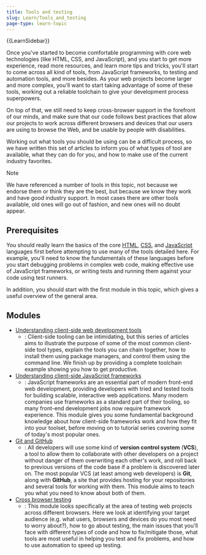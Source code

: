 ```yaml
---
title: Tools and testing
slug: Learn/Tools_and_testing
page-type: learn-topic
---
```


{{LearnSidebar}}

Once you've started to become comfortable programming with core web technologies (like HTML, CSS, and JavaScript), and you start to get more experience, read more resources, and learn more tips and tricks, you'll start to come across all kind of tools, from JavaScript frameworks, to testing and automation tools, and more besides. As your web projects become larger and more complex, you'll want to start taking advantage of some of these tools, working out a reliable toolchain to give your development process superpowers.

On top of that, we still need to keep cross-browser support in the forefront of our minds, and make sure that our code follows best practices that allow our projects to work across different browsers and devices that our users are using to browse the Web, and be usable by people with disabilities.

Working out what tools you should be using can be a difficult process, so we have written this set of articles to inform you of what types of tool are available, what they can do for you, and how to make use of the current industry favorites.

> [!NOTE]
> We have referenced a number of tools in this topic, not because we endorse them or think they are the best, but because we know they work and have good industry support. In most cases there are other tools available, old ones will go out of fashion, and new ones will no doubt appear.

## Prerequisites

You should really learn the basics of the core [HTML](/en-US/docs/Learn/HTML), [CSS](/en-US/docs/Learn_web_development/Core/Styling_basics), and [JavaScript](/en-US/docs/Learn/JavaScript) languages first before attempting to use many of the tools detailed here. For example, you'll need to know the fundamentals of these languages before you start debugging problems in complex web code, making effective use of JavaScript frameworks, or writing tests and running them against your code using test runners.

In addition, you should start with the first module in this topic, which gives a useful overview of the general area.

## Modules

- [Understanding client-side web development tools](/en-US/docs/Learn/Tools_and_testing/Understanding_client-side_tools)
  - : Client-side tooling can be intimidating, but this series of articles aims to illustrate the purpose of some of the most common client-side tool types, explain the tools you can chain together, how to install them using package managers, and control them using the command line. We finish up by providing a complete toolchain example showing you how to get productive.
- [Understanding client-side JavaScript frameworks](/en-US/docs/Learn_web_development/Core/Frameworks_libraries)
  - : JavaScript frameworks are an essential part of modern front-end web development, providing developers with tried and tested tools for building scalable, interactive web applications. Many modern companies use frameworks as a standard part of their tooling, so many front-end development jobs now require framework experience. This module gives you some fundamental background knowledge about how client-side frameworks work and how they fit into your toolset, before moving on to tutorial series covering some of today's most popular ones.
- [Git and GitHub](/en-US/docs/Learn/Tools_and_testing/GitHub)
  - : All developers will use some kind of **version control system** (**VCS**), a tool to allow them to collaborate with other developers on a project without danger of them overwriting each other's work, and roll back to previous versions of the code base if a problem is discovered later on. The most popular VCS (at least among web developers) is **Git**, along with **GitHub**, a site that provides hosting for your repositories and several tools for working with them. This module aims to teach you what you need to know about both of them.
- [Cross browser testing](/en-US/docs/Learn/Tools_and_testing/Cross_browser_testing)
  - : This module looks specifically at the area of testing web projects across different browsers. Here we look at identifying your target audience (e.g. what users, browsers and devices do you most need to worry about?), how to go about testing, the main issues that you'll face with different types of code and how to fix/mitigate those, what tools are most useful in helping you test and fix problems, and how to use automation to speed up testing.
